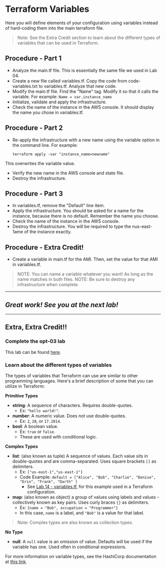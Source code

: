 # Terraform Variables
Here you will define elements of your configuration using variables instead of hard-coding them into the main terraform file. 

> Note: See the Extra Credit section to learn about the different types of variables that can be used in Terraform.

## Procedure - Part 1
- Analyze the main.tf file. This is essentially the same file we used in Lab 04. 
- Create a new file called variables.tf. Copy the code from code-variables.txt to variables.tf. Analyze that new code.
- Modify the main.tf file. Find the "Name" tag. Modify it so that it calls the variable. For example:
  `Name = var.instance_name`
- Initialize, validate and apply the infrastructure.
- Check the name of the instance in the AWS console. It should display the name you chose in variables.tf.

## Procedure - Part 2
- Re-apply the infrastructure with a new name using the variable option in the command line. For example:

  `terraform apply -var "instance_name=newname"`

This overwrites the variable value.
- Verify the new name in the AWS console and state file.
- Destroy the infrastructure.

## Procedure - Part 3
- In variables.tf, remove the "Default" line item. 
- Apply the infrastructure. You should be asked for a name for the instance, because there is no default. Remember the name you choose.
- Check the name of the instance in the AWS console.
- Destroy the infrastructure. You will be required to type the nus-east-1ame of the instance exactly. 

## Procedure - Extra Credit!
- Create a variable in main.tf for the AMI. Then, set the value for that AMI in variables.tf. 
> NOTE: You can name a variable whatever you want! As long as the name matches in both files.
> NOTE: Be sure to destroy any infrastructure when complete.

---
## *Great work! See you at the next lab!*
---

## Extra, Extra Credit!!

### Complete the opt-03 lab

This lab can be found [here](../opt-03-variables/opt-03-instructions.md).

### Learn about the different types of variables

The types of variables that Terraform can use are similar to other programming languages. Here's a brief description of some that you can utilize in Terraform:

**Primitive Types**

  - **string**: A sequence of characters. Requires double-quotes.
    - Ex: `"hello world!"`.
  - **number**: A numeric value. Does not use double-quotes.
    - Ex: `2`, `20`, or `17.2014`.
  - **bool**: A boolean value.
    - Ex: `true` or `false`.
    - These are used with conditional logic.

**Complex Types**

  - **list**: (also known as tuple) A sequence of values. Each value sits in double-quotes and are comma-separated. Uses square brackets `[]` as delimiters.
    - Ex: `["us-east-1","us-east-1"]`
    - Code Example: `default = ["Alice", "Bob", "Charlie", "Denise", "Erin", "Frank", "Darth" ]`
      - See [Lab 14 - variables.tf,](../lesson-14/instances/variables.tf) for this example used in a Terraform configuration.
  - **map**: (also known as object) a group of values using labels and values - collectively known as key pairs. Uses curly braces `{}` as delimiters.
    - Ex: `{name = "Bob", occupation = "Programmer"}`
    - In this case, `name` is a label, and `"Bob"` is a value for that label.

> Note: Complex types are also known as collection types.

**No Type**

  - **null**: A `null` value is an omission of value. Defaults will be used if the variable has one. Used often in conditional expressions.

For more information on variable types, see the HashiCorp documentation at [this link](https://developer.hashicorp.com/terraform/language/expressions/types).